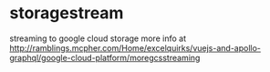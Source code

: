 # storagestream
streaming to google cloud storage
more info at http://ramblings.mcpher.com/Home/excelquirks/vuejs-and-apollo-graphql/google-cloud-platform/moregcsstreaming
